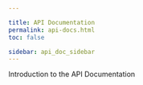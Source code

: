 ```yaml
---

title: API Documentation
permalink: api-docs.html
toc: false

sidebar: api_doc_sidebar
---
```



Introduction to the API Documentation